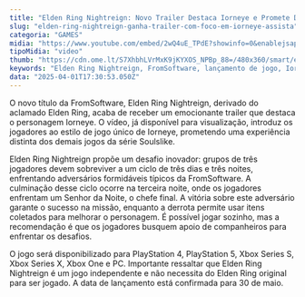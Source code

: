```yaml
---
title: "Elden Ring Nightreign: Novo Trailer Destaca Iorneye e Promete Desafios Inéditos"
slug: "elden-ring-nightreign-ganha-trailer-com-foco-em-iorneye-assista"
categoria: "GAMES"
midia: "https://www.youtube.com/embed/2wQ4uE_TPdE?showinfo=0&enablejsapi=1"
tipoMidia: "video"
thumb: "https://cdn.ome.lt/S7XhbhLVrMxK9jKYXOS_NPBp_88=/480x360/smart/extras/conteudos/omelete_THUMB_-_2025-04-01T142538.336.png"
keywords: "Elden Ring Nightreign, FromSoftware, lançamento de jogo, Iorneye, trailer de jogo"
data: "2025-04-01T17:30:53.050Z"
---
```


O novo título da FromSoftware, Elden Ring Nightreign, derivado do aclamado Elden Ring, acaba de receber um emocionante trailer que destaca o personagem Iorneye. O vídeo, já disponível para visualização, introduz os jogadores ao estilo de jogo único de Iorneye, prometendo uma experiência distinta dos demais jogos da série Soulslike.

Elden Ring Nightreign propõe um desafio inovador: grupos de três jogadores devem sobreviver a um ciclo de três dias e três noites, enfrentando adversários formidáveis típicos da FromSoftware. A culminação desse ciclo ocorre na terceira noite, onde os jogadores enfrentam um Senhor da Noite, o chefe final. A vitória sobre este adversário garante o sucesso na missão, enquanto a derrota permite usar itens coletados para melhorar o personagem. É possível jogar sozinho, mas a recomendação é que os jogadores busquem apoio de companheiros para enfrentar os desafios.

O jogo será disponibilizado para PlayStation 4, PlayStation 5, Xbox Series S, Xbox Series X, Xbox One e PC. Importante ressaltar que Elden Ring Nightreign é um jogo independente e não necessita do Elden Ring original para ser jogado. A data de lançamento está confirmada para 30 de maio.